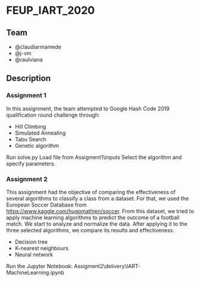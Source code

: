 # FEUP_IART_2020

## Team

* @claudiarmamede
* @j-vm
* @raulviana

## Description 

### Assignment 1

In this assignment, the team attempted to Google Hash Code 2019 qualification round challenge through:

* Hill Climbing
* Simulated Annealing
* Tabu Search
* Genetic algorithm

Run solve.py 
Load file from Assigment1\inputs
Select the algorithm and specify parameters.

### Assignment 2

This assignment had the objective of comparing the effectiveness of several algorithms to classify a class from a dataset.
For that, we used the European Soccer Database from https://www.kaggle.com/hugomathien/soccer. 
From this dataset, we tried to apply machine learning algorithms to predict the outcome of a football match.
We start to analyze and normalize the data. After applying it to the three selected algorithms, we compare its results and effectiveness.
 
* Decision tree
* K-nearest neighbours
* Neural network

Run the Jupyter Notebook: Assigment2\delivery\IART-MachineLearning.ipynb
